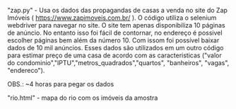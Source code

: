 "zap.py" - Usa os dados das propagandas de casas a venda no site do Zap Imóveis ( https://www.zapimoveis.com.br/ ).
O código utiliza o selenium webdriver para navegar no site. O site tem apenas disponibiliza 10 páginas de anúncio.
No entanto isso foi fácil de contornar, no endereço é possivel escolher páginas bem além da número 10. Com issom
foi possível baixar dados de 10 mil anúncios. Esses dados são utilizados em um outro código para estimar preço de
uma casa de acordo com as caracteristicas ("valor do condominio","IPTU","metros_quadrados","quartos",
"banheiros", "vagas", "endereco").

OBS.: ~4 horas para pegar os dados

"rio.html" - mapa do rio com os imóveis da amostra

